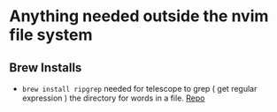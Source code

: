 # Anything needed outside the nvim file system


## Brew Installs

- `brew install ripgrep` needed for telescope to grep ( get regular expression ) the directory for words in a file. [Repo](https://github.com/BurntSushi/ripgrep#installation)
